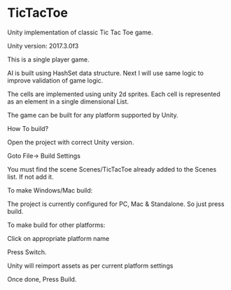 # TicTacToe
Unity implementation of classic Tic Tac Toe game.

Unity version: 2017.3.0f3

This is a single player game. 

AI is built using HashSet data structure. Next I will use same logic to improve validation of game logic.

The cells are implemented using unity 2d sprites. Each cell is represented as an element in a single dimensional List.

The game can be built for any platform supported by Unity. 

How To build?

Open the project with correct Unity version.

Goto File-> Build Settings

You must find the scene Scenes/TicTacToe already added to the Scenes list. If not add it.

To make Windows/Mac build: 

  The project is currently configured for PC, Mac & Standalone. So just press build.
  
To make build for other platforms:

  Click on appropriate platform name
  
  Press Switch.
  
  Unity will reimport assets as per current platform settings
  
  Once done, Press Build.
  
